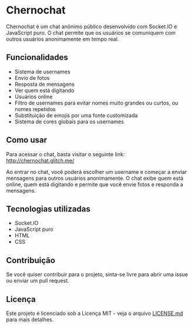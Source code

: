 # Chernochat

Chernochat é um chat anônimo público desenvolvido com Socket.IO e JavaScript puro. O chat permite que os usuários se comuniquem com outros usuários anonimamente em tempo real.

## Funcionalidades

- Sistema de usernames
- Envio de fotos
- Resposta de mensagens
- Ver quem está digitando
- Usuários online
- Filtro de usernames para evitar nomes muito grandes ou curtos, ou nomes repetidos
- Substituição de emojis por uma fonte customizada
- Sistema de cores globais para os usernames

## Como usar

Para acessar o chat, basta visitar o seguinte link: http://chernochat.glitch.me/

Ao entrar no chat, você poderá escolher um username e começar a enviar mensagens para outros usuários anonimamente. O chat exibe quem está online, quem está digitando e permite que você envie fotos e responda a mensagens.

## Tecnologias utilizadas

- Socket.IO
- JavaScript puro
- HTML
- CSS

## Contribuição

Se você quiser contribuir para o projeto, sinta-se livre para abrir uma issue ou enviar um pull request.

## Licença

Este projeto é licenciado sob a Licença MIT - veja o arquivo [LICENSE.md](https://github.com/<seu-usuario>/chernochat/blob/main/LICENSE) para mais detalhes.


